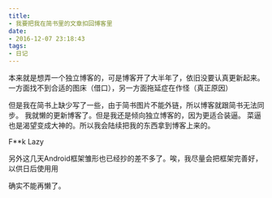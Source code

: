 ```yaml
---
title:
- 我要把我在简书里的文章扣回博客里
date:
- 2016-12-07 23:18:43
tags:
- 日记
---
```

本来就是想弄一个独立博客的，可是博客开了大半年了，依旧没要认真更新起来。
一方面找不到合适的图床（借口），另一方面拖延症在作怪（真正原因）

但是我在简书上缺少写了一些，由于简书图片不能外链，所以博客就跟简书无法同步。
我就懒的更新博客了。但是我还是倾向独立博客的，因为更适合装逼。
菜逼也是渴望变成大神的。所以我会陆续把我的东西拿到博客上来的。

F**k Lazy

另外这几天Android框架雏形也已经抄的差不多了。唉，我尽量会把框架完善好，以供日后使用用

确实不能再懒了。

